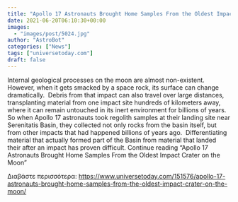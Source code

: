 ```yaml
---
title: "Apollo 17 Astronauts Brought Home Samples From the Oldest Impact Crater on the Moon"
date: 2021-06-20T06:10:30+00:00
images:
  - "images/post/5024.jpg"
author: "AstroBot"
categories: ["News"]
tags: ["universetoday.com"]
draft: false
---
```


Internal geological processes on the moon are almost non-existent.  However, when it gets smacked by a space rock, its surface can change dramatically.  Debris from that impact can also travel over large distances, transplanting material from one impact site hundreds of kilometers away, where it can remain untouched in its inert environment for billions of years.   So when Apollo 17 astronauts took regolith samples at their landing site near Serenitatis Basin, they collected not only rocks from the basin itself, but from other impacts that had happened billions of years ago.  Differentiating material that actually formed part of the Basin from material that landed their after an impact has proven difficult. Continue reading “Apollo 17 Astronauts Brought Home Samples From the Oldest Impact Crater on the Moon” 

Διαβάστε περισσότερα: https://www.universetoday.com/151576/apollo-17-astronauts-brought-home-samples-from-the-oldest-impact-crater-on-the-moon/
